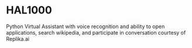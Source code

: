 # HAL1000
 Python Virtual Assistant with voice recognition and ability to open applications, search wikipedia, and participate in conversation courtesy of Replika.ai
